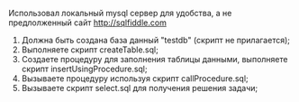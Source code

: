 Использовал локальный mysql сервер для удобства, а не предлолженный сайт http://sqlfiddle.com

1) Должна быть создана база данный "testdb" (скрипт не прилагается);
2) Выполняете скрипт createTable.sql;
3) Создаете процедуру для заполнения таблицы данными, выполняете скрипт insertUsingProcedure.sql;
4) Вызываете процедуру используя скрипт callProcedure.sql;
5) Вызываете скрипт select.sql для получения решения задачи;